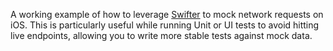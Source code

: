 A working example of how to leverage [Swifter](https://github.com/httpswift/swifter) to mock network requests on iOS. This is particularly useful while running Unit or UI tests to avoid hitting live endpoints, allowing you to write more stable tests against mock data.
